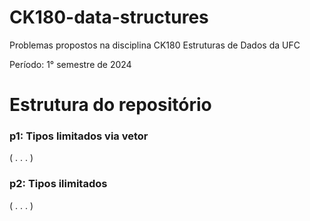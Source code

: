# CK180-data-structures
Problemas propostos na disciplina CK180 Estruturas de Dados da UFC

Período: 1° semestre de 2024

# Estrutura do repositório

### p1: Tipos limitados via vetor

( . . . )

### p2: Tipos ilimitados

( . . . )